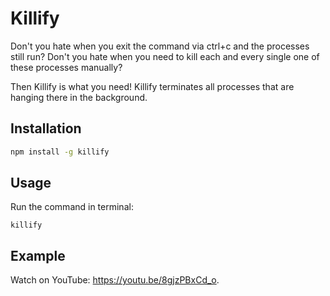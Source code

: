 # Killify

Don't you hate when you exit the command via ctrl+c and the processes still run?
Don't you hate when you need to kill each and every single one of these processes manually?

Then Killify is what you need!
Killify terminates all processes that are hanging there in the background.

## Installation

```bash
npm install -g killify
```

## Usage

Run the command in terminal:

```
killify
```

## Example

Watch on YouTube: <https://youtu.be/8gjzPBxCd_o>.
